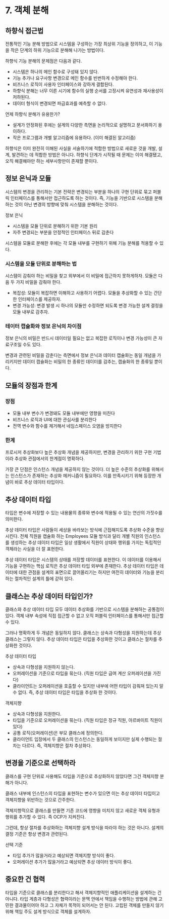 # 7. 객체 분해

## 하향식 접근법

전통적인 기능 분해 방법으로 시스템을 구성하는 가장 최상위 기능을 정의하고, 이 기능을 작은 단계의 하위 기능으로 분해해 나가는 방법이다.

하향식 기능 분해의 문제점은 다음과 같다.

- 시스템은 하나의 메인 함수로 구성돼 있지 않다.
- 기능 추가나 요구사항 변경으로 메인 함수를 빈번하게 수정해야 한다.
- 비즈니스 로직이 사용자 인터페이스와 강하게 결합된다.
- 하향식 분해는 너무 이른 시기에 함수의 실행 순서를 고정시켜 유연성과 재사용성이 저하된다.
- 데이터 형식이 변경되면 파급효과를 예측할 수 없다.

언제 하향식 분해가 유용한가?

- 설계가 안정화된 후에는 설계의 다양한 측면을 논리적으로 설명하고 문서화하기 용이하다.
- 작은 프로그램과 개별 알고리즘에 유용하다. (이미 해결된 알고리즘)

하향식은 이미 완전히 이해된 사실을 서술하기에 적합한 방법으로 새로운 것을 개발, 설계, 발견하는 데 적합한 방법은 아니다. 하향식 단계가 시작될 때 문제는 이미 해결됐고, 오직 해결해야만 하는 세부사항만이 존재할
뿐이다.

## 정보 은닉과 모듈

시스템의 변경을 관리하는 기본 전략은 변경되는 부분을 하나의 구현 단위로 묶고 퍼블릭 인터페이스를 통해서만 접근하도록 하는 것이다. 즉, 기능을 기반으로 시스템을 분해하는 것이 아닌 변경의 방향에 맞춰 시스템을
분해하는 것이다.

정보 은닉

- 시스템을 모듈 단위로 분해하기 위한 기본 원리
- 자주 변경되는 부분을 안정적인 인터페이스 뒤로 감춘다

시스템을 모듈로 분해한 후에는 각 모듈 내부를 구현하기 위해 기능 분해를 적용할 수 있다.

### 시스템을 모듈 단위로 분해하는 법

시스템이 감춰야 하는 비밀을 찾고 외부에서 이 비밀에 접근하지 못하게하자. 모듈은 다음 두 가지 비밀을 감춰야 한다.

- 복잡성: 모듈이 복잡하면 이해하고 사용하기 어렵다. 모듈을 추상화할 수 있는 간단한 인터페이스를 제공하자.
- 변경 가능성: 변경 발생 시 하나의 모듈만 수정하면 되도록 변경 가능한 설계 결정을 모듈 내부로 감추자.

### 테이터 캡슐화와 정보 은닉의 차이점

정보 은닉의 비밀은 반드시 데이터일 필요는 없고 복잡한 로직이나 변경 가능성이 큰 자료구조일 수도 있다.

변경과 관련된 비밀을 감춘다는 측면에서 정보 은닉과 데이터 캡슐화는 동일 개념을 가리키지만 데이터 캡슐화는 비밀의 한 종류인 데이터를 감추는, 캡슐화의 한 종류일 뿐이다.

## 모듈의 장점과 한계

### 장점

- 모듈 내부 변수가 변경돼도 모듈 내부에만 영향을 미친다
- 비즈니스 로직과 UI에 대한 관심사를 분리한다
- 전역 변수와 함수를 제거해서 네임스페이스 오염을 방지한다

### 한계

프로시저 추상화보다 높은 추상화 개념을 제공하지만, 변경을 관리하기 위한 구현 기법이라 추상화 관점에서의 한계점이 명확하다.

가장 큰 단점은 인스턴스 개념을 제공하지 않는 것이다. 더 높은 수준의 추상화를 위해서는 인스턴스가 존재하는 추상화 메커니즘이 필요하다. 이를 만족시키기 위해 등장한 개념이 바로 추상 데이터 타입이다.

## 추상 데이터 타입

타입은 변수에 저장할 수 있는 내용물의 종류와 변수에 적용될 수 있는 연산의 가짓수를 의미한다.

추상 데이터 타입은 사람들이 세상을 바라보는 방식에 근접해지도록 추상화 수준을 향상시킨다. 전체 직원을 캡슐화 하는 Employees 모듈 방식과 달리 개별 직원의 인스턴스를 생성하는 추상 데이터 타입은 일상
생활에서
직원이 상태와 행위를 가지는 독립적인 객체라는 사실을 더 잘 표현한다.

추상 데이터 타입은 시스템의 상태를 저장할 데이터를 표현한다. 이 데이터를 이용해서 기능을 구현하는 핵심 로직은 추상 데이터 타입 외부에 존재한다. 추상 데이터 타입은 데이터에 대한 관점을 설계의 표면으로
끌어올리기는 하지만 여전히 데이터와 기능을 분리하는 절차적인 설계의 틀에 갇혀 있다.

## 클래스는 추상 데이터 타입인가?

클래스와 추상 데이터 타입 모두 데이터 추상화를 기반으로 시스템을 분해하는 공통점이 있다. 객체 내부 속성에 직접 접근할 수 없고 오직 퍼블릭 인터페이스를 통해서만 접근할 수 있다.

그러나 명확하게 두 개념은 동일하지 않다. 클래스는 상속과 다형성을 지원하는데 추상 클래스는 그렇지 않다. 추상 데이터 타입은 타입을 추상화한 것이고 클래스는 절차를 추상화한 것이다.

추상 데이터 타입

- 상속과 다형성을 지원하지 않는다.
- 오퍼레이션을 기준으로 타입을 묶는다. (직원 타입은 급여 계산 오퍼레이션을 가진다)
- 클라이언트는 오퍼레이션을 호출할 수 있지만 내부에 어떤 타입이 감춰져 있는지 알 수 없다. 즉, 추상 데이터 타입은 타입을 추상화 한 것이다.

객체지향

- 상속과 다형성을 지원한다.
- 타입을 기준으로 오퍼레이션을 묶는다. (직원 타입은 정규 직원, 아르바이트 직원이 있다)
- 공통 로직(오퍼레이션)은 부모 클래스에 정의한다.
- 클라이언트 입장에서 두 클래스의 인스턴스는 동일하게 보이지만 실제 수행되는 절차는 다르다. 즉, 객체지향은 절차 추상화다.

## 변경을 기준으로 선택하라

클래스를 구현 단위로 사용해도 타입을 기준으로 추상화하지 않았다면 그건 객체지향 분해가 아니다.

클래스 내부에 인스턴스의 타입을 표현하는 변수가 있으면 이는 추상 데이터 타입이고 객체지향을 위반하는 것으로 간주한다.

객체지향적으로 클래스를 만들면 기존 코드에 영향을 미치지 않고 새로운 객체 유형과 행위를 추가할 수 있다. 즉 OCP가 지켜진다.

그런데, 항상 절차를 추상화하는 객체지향 설계 방식을 따라야 하는 것은 아니다. 설계의 결정 기준은 항상 변경과 관련된다.

선택 기준

- 타입 추가가 많을거라고 예상되면 객체지향 방식이 좋다.
- 오퍼레이션 추가가 많을거라고 예상되면 추상 데이터 방식이 좋다.

## 중요한 건 협력

타입을 기준으로 클래스를 분리한다고 해서 객체지향적인 애플리케이션을 설계하는 건 아니다. 타입 계층과 다형성은 협력이라는 문맥 안에서 책임을 수행하는 방법에 관해 고민한 결과물이어야 하고 그 자체가 목적이 되어서는
안 된다. 고립된 객체를 만들지 않기 위해 책임 주도 설계 방식으로 객체를 설계하자.
